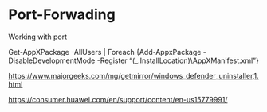 # Port-Forwading
Working with port

Get-AppXPackage -AllUsers | Foreach {Add-AppxPackage -DisableDevelopmentMode -Register “$($_.InstallLocation)\AppXManifest.xml”}

https://www.majorgeeks.com/mg/getmirror/windows_defender_uninstaller,1.html

https://consumer.huawei.com/en/support/content/en-us15779991/
